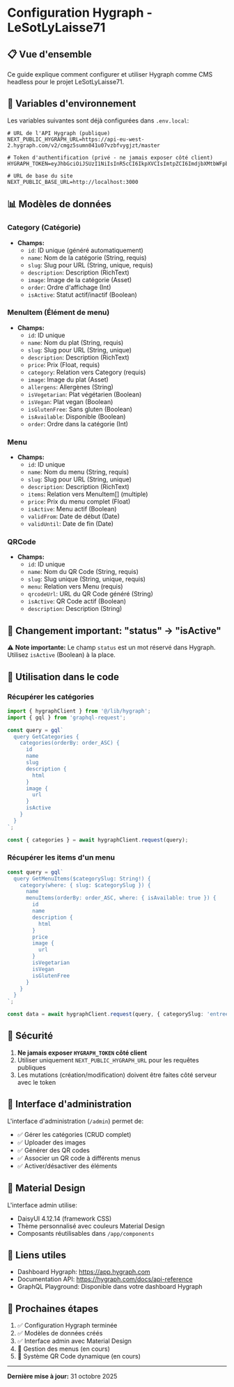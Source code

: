 # Configuration Hygraph - LeSotLyLaisse71

## 📋 Vue d'ensemble

Ce guide explique comment configurer et utiliser Hygraph comme CMS headless pour le projet LeSotLyLaisse71.

## 🔑 Variables d'environnement

Les variables suivantes sont déjà configurées dans `.env.local`:

```env
# URL de l'API Hygraph (publique)
NEXT_PUBLIC_HYGRAPH_URL=https://api-eu-west-2.hygraph.com/v2/cmgz5sumn041u07vzbfvygjzt/master

# Token d'authentification (privé - ne jamais exposer côté client)
HYGRAPH_TOKEN=eyJhbGciOiJSUzI1NiIsInR5cCI6IkpXVCIsImtpZCI6ImdjbXMtbWFpbi1wcm9kdWN0aW9uIn0...

# URL de base du site
NEXT_PUBLIC_BASE_URL=http://localhost:3000
```

## 📊 Modèles de données

### Category (Catégorie)
- **Champs:**
  - `id`: ID unique (généré automatiquement)
  - `name`: Nom de la catégorie (String, requis)
  - `slug`: Slug pour URL (String, unique, requis)
  - `description`: Description (RichText)
  - `image`: Image de la catégorie (Asset)
  - `order`: Ordre d'affichage (Int)
  - `isActive`: Statut actif/inactif (Boolean)

### MenuItem (Élément de menu)
- **Champs:**
  - `id`: ID unique
  - `name`: Nom du plat (String, requis)
  - `slug`: Slug pour URL (String, unique)
  - `description`: Description (RichText)
  - `price`: Prix (Float, requis)
  - `category`: Relation vers Category (requis)
  - `image`: Image du plat (Asset)
  - `allergens`: Allergènes (String)
  - `isVegetarian`: Plat végétarien (Boolean)
  - `isVegan`: Plat vegan (Boolean)
  - `isGlutenFree`: Sans gluten (Boolean)
  - `isAvailable`: Disponible (Boolean)
  - `order`: Ordre dans la catégorie (Int)

### Menu
- **Champs:**
  - `id`: ID unique
  - `name`: Nom du menu (String, requis)
  - `slug`: Slug pour URL (String, unique)
  - `description`: Description (RichText)
  - `items`: Relation vers MenuItem[] (multiple)
  - `price`: Prix du menu complet (Float)
  - `isActive`: Menu actif (Boolean)
  - `validFrom`: Date de début (Date)
  - `validUntil`: Date de fin (Date)

### QRCode
- **Champs:**
  - `id`: ID unique
  - `name`: Nom du QR Code (String, requis)
  - `slug`: Slug unique (String, unique, requis)
  - `menu`: Relation vers Menu (requis)
  - `qrcodeUrl`: URL du QR Code généré (String)
  - `isActive`: QR Code actif (Boolean)
  - `description`: Description (String)

## 🔄 Changement important: "status" → "isActive"

⚠️ **Note importante:** Le champ `status` est un mot réservé dans Hygraph. Utilisez `isActive` (Boolean) à la place.

## 🚀 Utilisation dans le code

### Récupérer les catégories

```typescript
import { hygraphClient } from '@/lib/hygraph';
import { gql } from 'graphql-request';

const query = gql`
  query GetCategories {
    categories(orderBy: order_ASC) {
      id
      name
      slug
      description {
        html
      }
      image {
        url
      }
      isActive
    }
  }
`;

const { categories } = await hygraphClient.request(query);
```

### Récupérer les items d'un menu

```typescript
const query = gql`
  query GetMenuItems($categorySlug: String!) {
    category(where: { slug: $categorySlug }) {
      name
      menuItems(orderBy: order_ASC, where: { isAvailable: true }) {
        id
        name
        description {
          html
        }
        price
        image {
          url
        }
        isVegetarian
        isVegan
        isGlutenFree
      }
    }
  }
`;

const data = await hygraphClient.request(query, { categorySlug: 'entrees' });
```

## 🔐 Sécurité

1. **Ne jamais exposer `HYGRAPH_TOKEN` côté client**
2. Utiliser uniquement `NEXT_PUBLIC_HYGRAPH_URL` pour les requêtes publiques
3. Les mutations (création/modification) doivent être faites côté serveur avec le token

## 📱 Interface d'administration

L'interface d'administration (`/admin`) permet de:
- ✅ Gérer les catégories (CRUD complet)
- ✅ Uploader des images
- ✅ Générer des QR codes
- ✅ Associer un QR code à différents menus
- ✅ Activer/désactiver des éléments

## 🎨 Material Design

L'interface admin utilise:
- DaisyUI 4.12.14 (framework CSS)
- Thème personnalisé avec couleurs Material Design
- Composants réutilisables dans `/app/components`

## 🔗 Liens utiles

- Dashboard Hygraph: https://app.hygraph.com
- Documentation API: https://hygraph.com/docs/api-reference
- GraphQL Playground: Disponible dans votre dashboard Hygraph

## 📝 Prochaines étapes

1. ✅ Configuration Hygraph terminée
2. ✅ Modèles de données créés
3. ✅ Interface admin avec Material Design
4. 🔄 Gestion des menus (en cours)
5. 🔄 Système QR Code dynamique (en cours)

---

**Dernière mise à jour:** 31 octobre 2025

